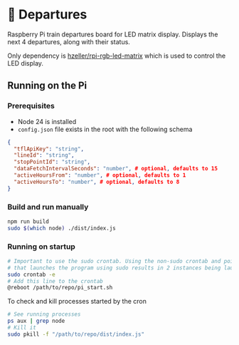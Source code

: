 # 🚉 Departures

Raspberry Pi train departures board for LED matrix display. Displays the next 4 departures, along with their status.

Only dependency is [hzeller/rpi-rgb-led-matrix](https://github.com/hzeller/rpi-rgb-led-matrix) which is used to control the LED display.

## Running on the Pi

### Prerequisites

- Node 24 is installed
- `config.json` file exists in the root with the following schema

```json
{
  "tflApiKey": "string",
  "lineId": "string",
  "stopPointId": "string",
  "dataFetchIntervalSeconds": "number", # optional, defaults to 15
  "activeHoursFrom": "number", # optional, defaults to 1
  "activeHoursTo": "number", # optional, defaults to 8
}
```

### Build and run manually

```bash
npm run build
sudo $(which node) ./dist/index.js
```

### Running on startup

```bash
# Important to use the sudo crontab. Using the non-sudo crontab and pointing it to a script
# that launches the program using sudo results in 2 instances being launched ¯\_(ツ)_/¯
sudo crontab -e
# Add this line to the crontab
@reboot /path/to/repo/pi_start.sh
```

To check and kill processes started by the cron

```bash
# See running processes
ps aux | grep node
# Kill it
sudo pkill -f "/path/to/repo/dist/index.js"
```
